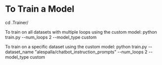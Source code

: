 # To Train a Model

cd .Trainer/

To train on all datasets with multiple loops using the custom model:
python train.py --num_loops 2 --model_type custom

To train on a specific dataset using the custom model:
python train.py --dataset_name "alespalla/chatbot_instruction_prompts" --num_loops 2 --model_type custom
